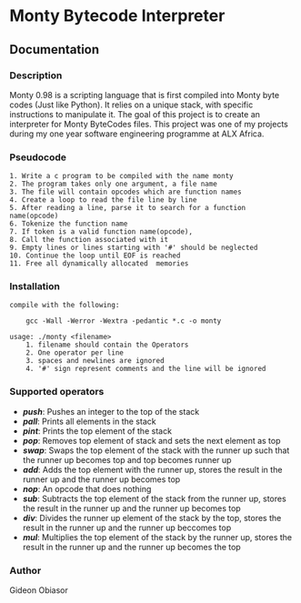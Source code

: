 # Monty Bytecode Interpreter
## Documentation
### Description
Monty 0.98 is a scripting language that is first compiled into Monty byte codes (Just like Python). It relies on a unique stack, with specific instructions to manipulate it. The goal of this project is to create an interpreter for Monty ByteCodes files. This project was one of my projects during my one year software engineering programme at ALX Africa.

### Pseudocode
	1. Write a c program to be compiled with the name monty
	2. The program takes only one argument, a file name
	3. The file will contain opcodes which are function names
	4. Create a loop to read the file line by line
	5. After reading a line, parse it to search for a function name(opcode)
	6. Tokenize the function name
	7. If token is a valid function name(opcode),
	8. Call the function associated with it
	9. Empty lines or lines starting with '#' should be neglected
	10. Continue the loop until EOF is reached
	11. Free all dynamically allocated  memories

### Installation
	compile with the following:

		gcc -Wall -Werror -Wextra -pedantic *.c -o monty

	usage: ./monty <filename>
		1. filename should contain the Operators
		2. One operator per line
		3. spaces and newlines are ignored
		4. '#' sign represent comments and the line will be ignored

### Supported operators
- ***push***: Pushes an integer to the top of the stack
- ***pall***: Prints all elements in the stack
- ***pint***: Prints the top element of the stack
- ***pop***: Removes top element of stack and sets the next element as top
- ***swap***: Swaps the top element of the stack with the runner up such that the runner up becomes top and top becomes runner up
- ***add***: Adds the top element with the runner up, stores the result in the runner up and the runner up becomes top
- ***nop***: An opcode that does nothing
- ***sub***: Subtracts the top element of the stack from the runner up, stores the result in the runner up and the runner up becomes top
- ***div***: Divides the runner up element of the stack by the top, stores the result in the runner up and the runner up beccomes top
- ***mul***: Multiplies the top element of the stack by the runner up, stores the result in the runner up and the runner up becomes the top

### Author
Gideon Obiasor
